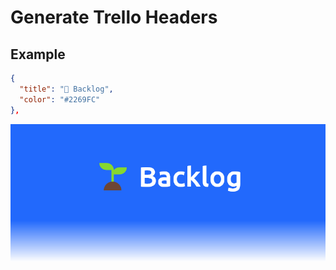 # Generate Trello Headers


## Example

```json
{
  "title": "🌱 Backlog",
  "color": "#2269FC"
},
```

![backlog card](./assets/backlog.png)

